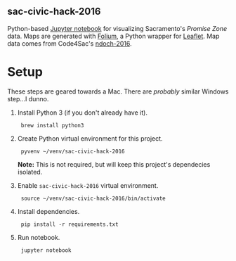 sac-civic-hack-2016
-------------------

Python-based [Jupyter notebook](http://jupyter.org/) for visualizing Sacramento's _Promise Zone_ data.  Maps are generated with [Folium](https://github.com/python-visualization/folium), a Python wrapper for [Leaflet](http://leafletjs.com/).  Map data comes from Code4Sac's [ndoch-2016](https://github.com/code4sac/ndoch-2016).

Setup
=====

These steps are geared towards a Mac.  There are _probably_ similar Windows step...I dunno.

1. Install Python 3 (if you don't already have it).

        brew install python3

1. Create Python virtual environment for this project.

        pyvenv ~/venv/sac-civic-hack-2016

    **Note:** This is not required, but will keep this project's dependecies isolated.

1. Enable `sac-civic-hack-2016` virtual environment.

        source ~/venv/sac-civic-hack-2016/bin/activate

1. Install dependencies.

        pip install -r requirements.txt

1. Run notebook.

        jupyter notebook


